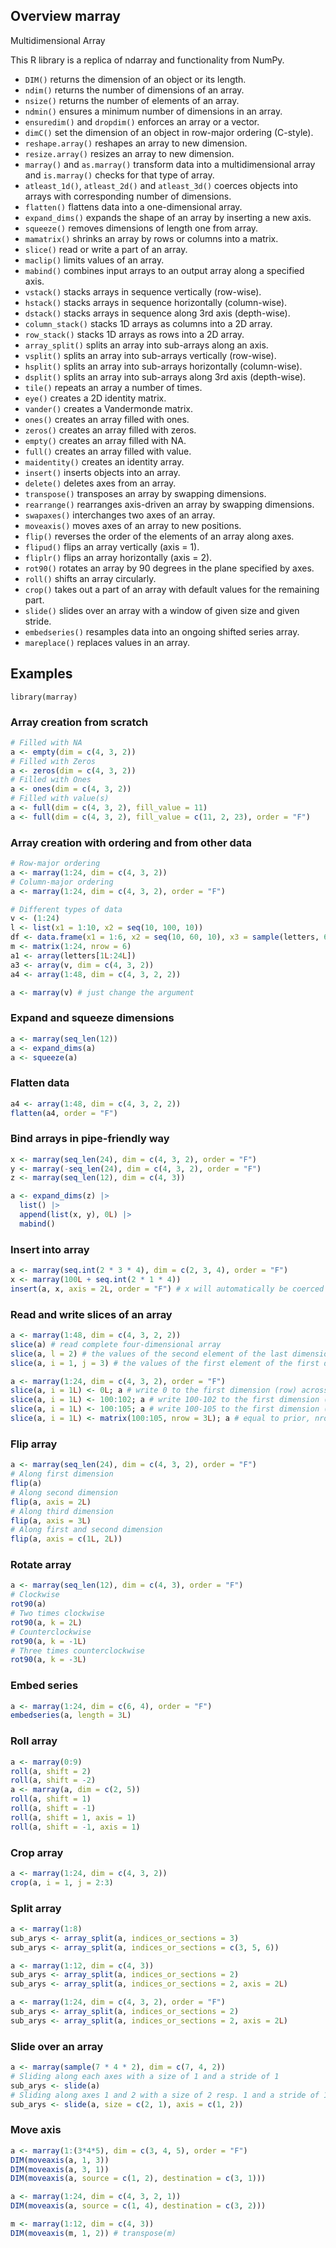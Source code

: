 <!-- # marray -->
<h2>Overview marray</h2>
Multidimensional Array

This R library is a replica of ndarray and functionality from NumPy.

<ul>
  <li><code>DIM()</code> returns the dimension of an object or its length.</li>
  <li><code>ndim()</code> returns the number of dimensions of an array.</li>
  <li><code>nsize()</code> returns the number of elements of an array.</li>
  <li><code>ndmin()</code> ensures a minimum number of dimensions in an array.</li>
  <li><code>ensuredim()</code> and <code>dropdim()</code> enforces an array or a vector.</li>
  <li><code>dimC()</code> set the dimension of an object in row-major ordering (C-style).</li>
  <li><code>reshape.array()</code> reshapes an array to new dimension.</li>
  <li><code>resize.array()</code> resizes an array to new dimension.</li>
  <li><code>marray()</code> and <code>as.marray()</code> transform data into a multidimensional array and <code>is.marray()</code> checks for that type of array.</li>
  <li><code>atleast_1d()</code>, <code>atleast_2d()</code> and <code>atleast_3d()</code> coerces objects into arrays with corresponding number of dimensions.</li>
  <li><code>flatten()</code> flattens data into a one-dimensional array.</li>
  <li><code>expand_dims()</code> expands the shape of an array by inserting a new axis.</li>
  <li><code>squeeze()</code> removes dimensions of length one from array.</li>
  <li><code>mamatrix()</code> shrinks an array by rows or columns into a matrix.</li>
  <li><code>slice()</code> read or write a part of an array.</li>
  <li><code>maclip()</code> limits values of an array.</li>
  <li><code>mabind()</code> combines input arrays to an output array along a specified axis.</li>
  <li><code>vstack()</code> stacks arrays in sequence vertically (row-wise).</li>
  <li><code>hstack()</code> stacks arrays in sequence horizontally (column-wise).</li>
  <li><code>dstack()</code> stacks arrays in sequence along 3rd axis (depth-wise).</li>
  <li><code>column_stack()</code> stacks 1D arrays as columns into a 2D array.</li>
  <li><code>row_stack()</code> stacks 1D arrays as rows into a 2D array.</li>
  <li><code>array_split()</code> splits an array into sub-arrays along an axis.</li>
  <li><code>vsplit()</code> splits an array into sub-arrays vertically (row-wise).</li>
  <li><code>hsplit()</code> splits an array into sub-arrays horizontally (column-wise).</li>
  <li><code>dsplit()</code> splits an array into sub-arrays along 3rd axis (depth-wise).</li>
  <li><code>tile()</code> repeats an array a number of times.</li>
  <li><code>eye()</code> creates a 2D identity matrix.</li>
  <li><code>vander()</code> creates a Vandermonde matrix.</li>
  <li><code>ones()</code> creates an array filled with ones.</li>
  <li><code>zeros()</code> creates an array filled with zeros.</li>
  <li><code>empty()</code> creates an array filled with NA.</li>
  <li><code>full()</code> creates an array filled with value.</li>
  <li><code>maidentity()</code> creates an identity array.</li>
  <li><code>insert()</code> inserts objects into an array.</li>
  <li><code>delete()</code> deletes axes from an array.</li>
  <li><code>transpose()</code> transposes an array by swapping dimensions.</li>
  <li><code>rearrange()</code> rearranges axis-driven an array by swapping dimensions.</li>
  <li><code>swapaxes()</code> interchanges two axes of an array.</li>
  <li><code>moveaxis()</code> moves axes of an array to new positions.</li>
  <li><code>flip()</code> reverses the order of the elements of an array along axes.</li>
  <li><code>flipud()</code> flips an array vertically (axis = 1).</li>
  <li><code>fliplr()</code> flips an array horizontally (axis = 2).</li>
  <li><code>rot90()</code> rotates an array by 90 degrees in the plane specified by axes.</li>
  <li><code>roll()</code> shifts an array circularly.</li>
  <li><code>crop()</code> takes out a part of an array with default values for the remaining part.</li>
  <li><code>slide()</code> slides over an array with a window of given size and given stride.</li>
  <li><code>embedseries()</code> resamples data into an ongoing shifted series array.</li>
  <li><code>mareplace()</code> replaces values in an array.</li>
</ul>

<h2>Examples</h3>
<p><code>library(marray)</code></p>

<h3>Array creation from scratch</h3>

```r
# Filled with NA
a <- empty(dim = c(4, 3, 2))
# Filled with Zeros
a <- zeros(dim = c(4, 3, 2))
# Filled with Ones
a <- ones(dim = c(4, 3, 2))
# Filled with value(s)
a <- full(dim = c(4, 3, 2), fill_value = 11)
a <- full(dim = c(4, 3, 2), fill_value = c(11, 2, 23), order = "F")
```

<h3>Array creation with ordering and from other data</h3>

```r
# Row-major ordering
a <- marray(1:24, dim = c(4, 3, 2))
# Column-major ordering
a <- marray(1:24, dim = c(4, 3, 2), order = "F")

# Different types of data
v <- (1:24)
l <- list(x1 = 1:10, x2 = seq(10, 100, 10))
df <- data.frame(x1 = 1:6, x2 = seq(10, 60, 10), x3 = sample(letters, 6))
m <- matrix(1:24, nrow = 6)
a1 <- array(letters[1L:24L])
a3 <- array(v, dim = c(4, 3, 2))
a4 <- array(1:48, dim = c(4, 3, 2, 2))

a <- marray(v) # just change the argument
```

<h3>Expand and squeeze dimensions</h3>

```r
a <- marray(seq_len(12))
a <- expand_dims(a)
a <- squeeze(a)
```

<h3>Flatten data</h3>

```r
a4 <- array(1:48, dim = c(4, 3, 2, 2))
flatten(a4, order = "F")
```

<h3>Bind arrays in pipe-friendly way</h3>

```r
x <- marray(seq_len(24), dim = c(4, 3, 2), order = "F")
y <- marray(-seq_len(24), dim = c(4, 3, 2), order = "F")
z <- marray(seq_len(12), dim = c(4, 3))

a <- expand_dims(z) |>
  list() |>
  append(list(x, y), 0L) |>
  mabind()
```

<h3>Insert into array</h3>

```r
a <- marray(seq.int(2 * 3 * 4), dim = c(2, 3, 4), order = "F")
x <- marray(100L + seq.int(2 * 1 * 4))
insert(a, x, axis = 2L, order = "F") # x will automatically be coerced in the right shape
```

<h3>Read and write slices of an array</h3>

```r
a <- marray(1:48, dim = c(4, 3, 2, 2))
slice(a) # read complete four-dimensional array
slice(a, l = 2) # the values of the second element of the last dimension (4th dimension)
slice(a, i = 1, j = 3) # the values of the first element of the first dimension (1st row) and the third element of the second dimension (3rd column) across all bunches of the remaining dimensions 3 and 4.

a <- marray(1:24, dim = c(4, 3, 2), order = "F")
slice(a, i = 1L) <- 0L; a # write 0 to the first dimension (row) across all remaining dimensions
slice(a, i = 1L) <- 100:102; a # write 100-102 to the first dimension (row) across all remaining dimensions
slice(a, i = 1L) <- 100:105; a # write 100-105 to the first dimension (row) across all remaining dimensions
slice(a, i = 1L) <- matrix(100:105, nrow = 3L); a # equal to prior, nrow can be 1, 2, 3, or 6
```

<h3>Flip array</h3>

```r
a <- marray(seq_len(24), dim = c(4, 3, 2), order = "F")
# Along first dimension
flip(a)
# Along second dimension
flip(a, axis = 2L)
# Along third dimension
flip(a, axis = 3L)
# Along first and second dimension
flip(a, axis = c(1L, 2L))
```

<h3>Rotate array</h3>

```r
a <- marray(seq_len(12), dim = c(4, 3), order = "F")
# Clockwise
rot90(a)
# Two times clockwise
rot90(a, k = 2L)
# Counterclockwise
rot90(a, k = -1L)
# Three times counterclockwise
rot90(a, k = -3L)
```
<h3>Embed series</h3>

```r
a <- marray(1:24, dim = c(6, 4), order = "F")
embedseries(a, length = 3L)
```

<h3>Roll array</h3>

```r
a <- marray(0:9)
roll(a, shift = 2)
roll(a, shift = -2)
a <- marray(a, dim = c(2, 5))
roll(a, shift = 1)
roll(a, shift = -1)
roll(a, shift = 1, axis = 1)
roll(a, shift = -1, axis = 1)
```

<h3>Crop array</h3>

```r
a <- marray(1:24, dim = c(4, 3, 2))
crop(a, i = 1, j = 2:3)
```

<h3>Split array</h3>

```r
a <- marray(1:8)
sub_arys <- array_split(a, indices_or_sections = 3)
sub_arys <- array_split(a, indices_or_sections = c(3, 5, 6))

a <- marray(1:12, dim = c(4, 3))
sub_arys <- array_split(a, indices_or_sections = 2)
sub_arys <- array_split(a, indices_or_sections = 2, axis = 2L)

a <- marray(1:24, dim = c(4, 3, 2), order = "F")
sub_arys <- array_split(a, indices_or_sections = 2)
sub_arys <- array_split(a, indices_or_sections = 2, axis = 2L)
```

<h3>Slide over an array</h3>

```r
a <- marray(sample(7 * 4 * 2), dim = c(7, 4, 2))
# Sliding along each axes with a size of 1 and a stride of 1
sub_arys <- slide(a)
# Sliding along axes 1 and 2 with a size of 2 resp. 1 and a stride of 1
sub_arys <- slide(a, size = c(2, 1), axis = c(1, 2))
```

<h3>Move axis</h3>

```r
a <- marray(1:(3*4*5), dim = c(3, 4, 5), order = "F")
DIM(moveaxis(a, 1, 3))
DIM(moveaxis(a, 3, 1))
DIM(moveaxis(a, source = c(1, 2), destination = c(3, 1)))

a <- marray(1:24, dim = c(4, 3, 2, 1))
DIM(moveaxis(a, source = c(1, 4), destination = c(3, 2)))

m <- marray(1:12, dim = c(4, 3))
DIM(moveaxis(m, 1, 2)) # transpose(m)
```
